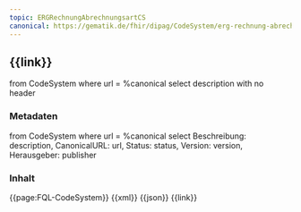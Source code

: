 ```yaml
---
topic: ERGRechnungAbrechnungsartCS
canonical: https://gematik.de/fhir/dipag/CodeSystem/erg-rechnung-abrechnungsart-cs
---
```


## {{link}}

<fql output="inline">
from
	CodeSystem
where
	url = %canonical
select
	description
with
  no header
</fql>

### Metadaten

<fql output="transpose" headers="true">
from
	CodeSystem
where
	url = %canonical
select
	Beschreibung: description, CanonicalURL: url, Status: status, Version: version, Herausgeber: publisher
</fql>

### Inhalt

<tabs>
    <tab title="Darstellung">
    {{page:FQL-CodeSystem}}
    </tab>
    <tab title="XML">      
        {{xml}}
    </tab>
    <tab title="JSON">
        {{json}}
    </tab>
    <tab title="Link">
        {{link}}
    </tab>
</tabs>